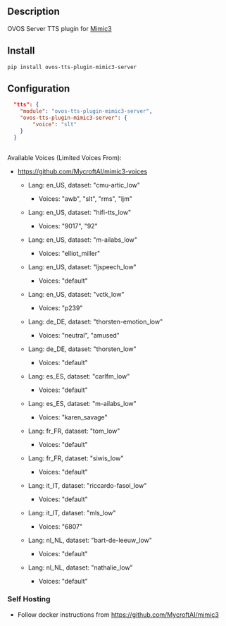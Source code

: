 ## Description

OVOS Server TTS plugin for [Mimic3](https://github.com/MycroftAI/mimic3)

## Install

`pip install ovos-tts-plugin-mimic3-server`

## Configuration

```json
  "tts": {
    "module": "ovos-tts-plugin-mimic3-server",
    "ovos-tts-plugin-mimic3-server": {
        "voice": "slt"
    }
  }
 
```

Available Voices (Limited Voices From):
- https://github.com/MycroftAI/mimic3-voices
  - Lang: en_US, dataset: "cmu-artic_low"
    - Voices: "awb", "slt", "rms", "ljm"
  - Lang: en_US, dataset: "hifi-tts_low"
    - Voices: "9017", "92"
  - Lang: en_US, dataset: "m-ailabs_low"
    - Voices: "elliot_miller"
  - Lang: en_US, dataset: "ljspeech_low"
    - Voices: "default"
  - Lang: en_US, dataset: "vctk_low"
    - Voices: "p239"

  - Lang: de_DE, dataset: "thorsten-emotion_low"
    - Voices: "neutral", "amused"
  - Lang: de_DE, dataset: "thorsten_low"
    - Voices: "default"

  - Lang: es_ES, dataset: "carlfm_low"
    - Voices: "default"
  - Lang: es_ES, dataset: "m-ailabs_low"
    - Voices: "karen_savage"

  - Lang: fr_FR, dataset: "tom_low"
    - Voices: "default"
  - Lang: fr_FR, dataset: "siwis_low"
    - Voices: "default"

  - Lang: it_IT, dataset: "riccardo-fasol_low"
    - Voices: "default"
  - Lang: it_IT, dataset: "mls_low"
    - Voices: "6807"
  
  - Lang: nl_NL, dataset: "bart-de-leeuw_low"
    - Voices: "default"
  - Lang: nl_NL, dataset: "nathalie_low"
    - Voices: "default"

### Self Hosting
- Follow docker instructions from https://github.com/MycroftAI/mimic3
